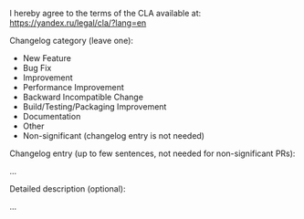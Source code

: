 I hereby agree to the terms of the CLA available at: https://yandex.ru/legal/cla/?lang=en

Changelog category (leave one):
- New Feature
- Bug Fix
- Improvement
- Performance Improvement
- Backward Incompatible Change
- Build/Testing/Packaging Improvement
- Documentation
- Other
- Non-significant (changelog entry is not needed)


Changelog entry (up to few sentences, not needed for non-significant PRs):

...


Detailed description (optional):

...
